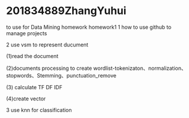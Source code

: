 # 201834889ZhangYuhui
to use for Data Mining homework
homework1
1 how to use github to manage projects

2 use vsm to represent ducument

(1)read the document

(2)documents processing to create wordlist-tokenizaton、normalization、stopwords、Stemming、punctuation_remove

(3) calculate TF DF IDF

(4)create vector


3 use knn for classification
